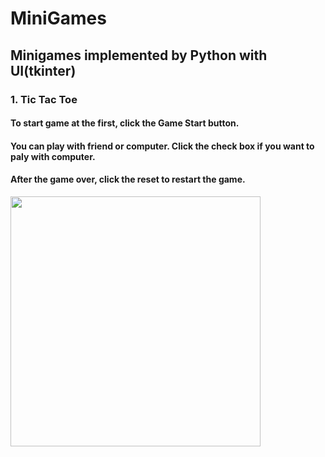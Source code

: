 
# MiniGames
## Minigames implemented by Python with UI(tkinter)
### 1. Tic Tac Toe
#### To start game at the first, click the Game Start button.
#### You can play with friend or computer. Click the check box if you want to paly with computer.  
#### After the game over, click the reset to restart the game.
<img src="https://user-images.githubusercontent.com/82852354/119574199-5509c080-bd83-11eb-8b25-9ecf69b51169.gif" width="400">
